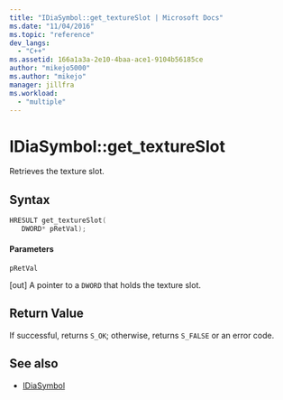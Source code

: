 ```yaml
---
title: "IDiaSymbol::get_textureSlot | Microsoft Docs"
ms.date: "11/04/2016"
ms.topic: "reference"
dev_langs:
  - "C++"
ms.assetid: 166a1a3a-2e10-4baa-ace1-9104b56185ce
author: "mikejo5000"
ms.author: "mikejo"
manager: jillfra
ms.workload:
  - "multiple"
---
```

# IDiaSymbol::get_textureSlot
Retrieves the texture slot.

## Syntax

```C++
HRESULT get_textureSlot(
   DWORD* pRetVal);
```

#### Parameters
 `pRetVal`

[out] A pointer to a `DWORD` that holds the texture slot.

## Return Value
 If successful, returns `S_OK`; otherwise, returns `S_FALSE` or an error code.

## See also
- [IDiaSymbol](../../debugger/debug-interface-access/idiasymbol.md)